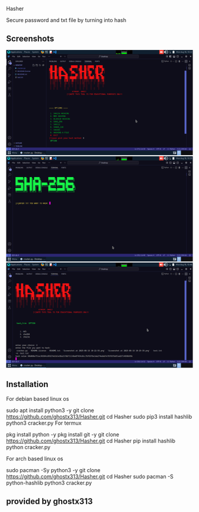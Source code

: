  Hasher

Secure password and txt file by turning into hash

## Screenshots

![App Screenshot](https://raw.githubusercontent.com/ghostx313/Hasher/refs/heads/main/Screenshot%20at%202025-08-18%2010-22-55.png
)
![App Screenshot](https://raw.githubusercontent.com/ghostx313/Hasher/refs/heads/main/Screenshot%20at%202025-08-18%2010-29-39.png
)
![App Screenshot](https://raw.githubusercontent.com/ghostx313/Hasher/refs/heads/main/Screenshot%20at%202025-08-18%2010-48-02.png
)

## Installation

For debian based linux os

sudo apt install python3 -y
git clone https://github.com/ghostx313/Hasher.git
cd Hasher
sudo pip3 install hashlib
python3 cracker.py
For termux

pkg install python -y
pkg install git -y
git clone https://github.com/ghostx313/Hasher.git
cd Hasher
pip install hashlib
python cracker.py

For arch based linux os

sudo pacman -Sy python3 -y
git clone https://github.com/ghostx313/Hasher.git
cd Hasher
sudo pacman -S python-hashlib
python3 cracker.py

## provided by ghostx313
